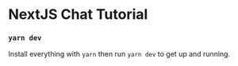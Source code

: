 # NextJS Chat Tutorial


### `yarn dev`

Install everything with `yarn` then run `yarn dev` to get up and running.
